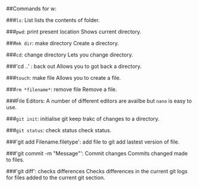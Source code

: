 ##Commands for w:

###`ls`:  List
	lists the contents of folder.

###`pwd`:  print present location
	Shows current directory.

###`mk dir`: make directory
	Create a directory.

###`cd`: change directory
	Lets you change directory.

###'cd ..' : back out
	Allows you to got back a directory.

###`touch`: make file
	Allows you to create a file.

###`rm *filename*`: remove file
	Remove a file.

###File Editors:
	A number of different editors are availbe but `nano` is easy to use.

###`git init`: initialise git
	keep trakc of changes to a directory.

###`git status`: check status
	check status.

###'git add Filename.filetype': add file to git
	add lastest version of file.

###'git commit -m "Message"': Commit changes
	Commits changed made to files.

###'git diff': checks differences
	Checks differences in the current git logs for files added to the current git section.
